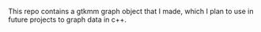 This repo contains a gtkmm graph object that I made, which I plan to use in future projects
to graph data in c++.
